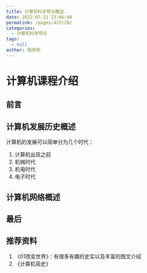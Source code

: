 ```yaml
---
title: 计算机科学导论概述
date: 2022-07-21 23:06:40
permalink: /pages/41fc20/
categories: 
  - 计算机科学导论
tags: 
  - null
author: 程序狗
---
```

# 计算机课程介绍

## 前言


## 计算机发展历史概述
计算机的发展可以简单分为几个时代：
1. 计算机出现之前
2. 机械时代
3. 机电时代
4. 电子时代


## 计算机网络概述


## 最后


## 推荐资料
1. 《01改变世界》：有很多有趣的史实以及丰富的图文介绍
2. 《计算机简史》


<Vssue :title="$title" />
